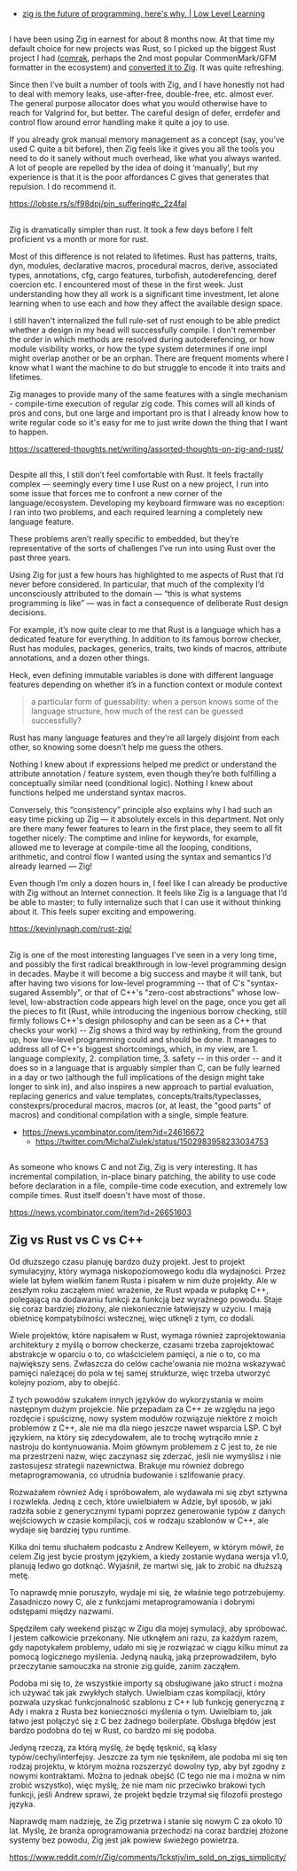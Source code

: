 - [zig is the future of programming. here's why. | Low Level Learning](https://youtu.be/pnnx1bkFXng)

##

I have been using Zig in earnest for about 8 months now. At that time my default choice for new projects was Rust, so I picked up the biggest Rust project I had ([comrak](https://github.com/kivikakk/comrak), perhaps the 2nd most popular CommonMark/GFM formatter in the ecosystem) and [converted it to Zig](https://github.com/kivikakk/koino). It was quite refreshing.

Since then I’ve built a number of tools with Zig, and I have honestly not had to deal with memory leaks, use-after-free, double-free, etc. almost ever. The general purpose allocator does what you would otherwise have to reach for Valgrind for, but better. The careful design of defer, errdefer and control flow around error handling make it quite a joy to use.

If you already grok manual memory management as a concept (say, you’ve used C quite a bit before), then Zig feels like it gives you all the tools you need to do it sanely without much overhead, like what you always wanted. A lot of people are repelled by the idea of doing it ‘manually’, but my experience is that it is the poor affordances C gives that generates that repulsion. I do recommend it.

https://lobste.rs/s/f98dpj/pin_suffering#c_2z4fal

##

Zig is dramatically simpler than rust. It took a few days before I felt proficient vs a month or more for rust.

Most of this difference is not related to lifetimes. Rust has patterns, traits, dyn, modules, declarative macros, procedural macros, derive, associated types, annotations, cfg, cargo features, turbofish, autoderefencing, deref coercion etc. I encountered most of these in the first week. Just understanding how they all work is a significant time investment, let alone learning when to use each and how they affect the available design space.

I still haven't internalized the full rule-set of rust enough to be able predict whether a design in my head will successfully compile. I don't remember the order in which methods are resolved during autoderefencing, or how module visibility works, or how the type system determines if one impl might overlap another or be an orphan. There are frequent moments where I know what I want the machine to do but struggle to encode it into traits and lifetimes.

Zig manages to provide many of the same features with a single mechanism - compile-time execution of regular zig code. This comes will all kinds of pros and cons, but one large and important pro is that I already know how to write regular code so it's easy for me to just write down the thing that I want to happen.

https://scattered-thoughts.net/writing/assorted-thoughts-on-zig-and-rust/

##

Despite all this, I still don’t feel comfortable with Rust. It feels fractally complex — seemingly every time I use Rust on a new project, I run into some issue that forces me to confront a new corner of the language/ecosystem. Developing my keyboard firmware was no exception: I ran into two problems, and each required learning a completely new language feature.

These problems aren’t really specific to embedded, but they’re representative of the sorts of challenges I’ve run into using Rust over the past three years.

Using Zig for just a few hours has highlighted to me aspects of Rust that I’d never before considered. In particular, that much of the complexity I’d unconsciously attributed to the domain — “this is what systems programming is like” — was in fact a consequence of deliberate Rust design decisions.

For example, it’s now quite clear to me that Rust is a language which has a dedicated feature for everything. In addition to its famous borrow checker, Rust has modules, packages, generics, traits, two kinds of macros, attribute annotations, and a dozen other things.

Heck, even defining immutable variables is done with different language features depending on whether it’s in a function context or module context

> a particular form of guessability: when a person knows some of the language structure, how much of the rest can be guessed successfully?

Rust has many language features and they’re all largely disjoint from each other, so knowing some doesn’t help me guess the others.

Nothing I knew about if expressions helped me predict or understand the attribute annotation / feature system, even though they’re both fulfilling a conceptually similar need (conditional logic). Nothing I knew about functions helped me understand syntax macros.

Conversely, this “consistency” principle also explains why I had such an easy time picking up Zig — it absolutely excels in this department. Not only are there many fewer features to learn in the first place, they seem to all fit together nicely: The comptime and inline for keywords, for example, allowed me to leverage at compile-time all the looping, conditions, arithmetic, and control flow I wanted using the syntax and semantics I’d already learned — Zig!

Even though I’m only a dozen hours in, I feel like I can already be productive with Zig without an Internet connection. It feels like Zig is a language that I’d be able to master; to fully internalize such that I can use it without thinking about it. This feels super exciting and empowering.

https://kevinlynagh.com/rust-zig/

##

Zig is one of the most interesting languages I've seen in a very long time, and possibly the first radical breakthrough in low-level programming design in decades. Maybe it will become a big success and maybe it will tank, but after having two visions for low-level programming -- that of C's "syntax-sugared Assembly", or that of C++'s "zero-cost abstractions" whose low-level, low-abstraction code appears high level on the page, once you get all the pieces to fit (Rust, while introducing the ingenious borrow checking, still firmly follows C++'s design philosophy and can be seen as a C++ that checks your work) -- Zig shows a third way by rethinking, from the ground up, how low-level programming could and should be done.
It manages to address all of C++'s biggest shortcomings, which, in my view, are 1. language complexity, 2. compilation time, 3. safety -- in this order -- and it does so in a language that is arguably simpler than C, can be fully learned in a day or two (although the full implications of the design might take longer to sink in), and also inspires a new approach to partial evaluation, replacing generics and value templates, concepts/traits/typeclasses, constexprs/procedural macros, macros (or, at least, the "good parts" of macros) and conditional compilation with a single, simple feature.

- https://news.ycombinator.com/item?id=24616672
  - https://twitter.com/MichalZiulek/status/1502983958233034753

##

As someone who knows C and not Zig, Zig is very interesting. It has incremental compilation, in-place binary patching, the ability to use code before declaration in a file, compile-time code execution, and extremely low compile times. Rust itself doesn't have most of those.

https://news.ycombinator.com/item?id=26651603

## Zig vs Rust vs C vs C++

Od dłuższego czasu planuję bardzo duży projekt. Jest to projekt symulacyjny, który wymaga niskopoziomowego kodu dla wydajności. Przez wiele lat byłem wielkim fanem Rusta i pisałem w nim duże projekty. Ale w zeszłym roku zacząłem mieć wrażenie, że Rust wpada w pułapkę C++, polegającą na dodawaniu funkcji za funkcją bez wyraźnego powodu. Staje się coraz bardziej złożony, ale niekoniecznie łatwiejszy w użyciu. I mają obietnicę kompatybilności wstecznej, więc utknęli z tym, co dodali.

Wiele projektów, które napisałem w Rust, wymaga również zaprojektowania architektury z myślą o borrow checkerze, czasami trzeba zaprojektować abstrakcje w oparciu o to, co właścicielem pamięci, a nie o to, co ma największy sens. Zwłaszcza do celów cache'owania nie można wskazywać pamięci należącej do pola w tej samej strukturze, więc trzeba utworzyć kolejny poziom, aby to obejść.

Z tych powodów szukałem innych języków do wykorzystania w moim następnym dużym projekcie. Nie przepadam za C++ ze względu na jego rozdęcie i spuściznę, nowy system modułów rozwiązuje niektóre z moich problemów z C++, ale nie ma dla niego jeszcze nawet wsparcia LSP. C był językiem, na który się zdecydowałem, ale to trochę wytrąciło mnie z nastroju do kontynuowania. Moim głównym problemem z C jest to, że nie ma przestrzeni nazw, więc zaczynasz się zderzać, jeśli nie wymyślisz i nie zastosujesz strategii nazewnictwa. Brakuje mu również dobrego metaprogramowania, co utrudnia budowanie i szlifowanie pracy.

Rozważałem również Adę i spróbowałem, ale wydawała mi się zbyt sztywna i rozwlekła. Jedną z cech, które uwielbiałem w Adzie, był sposób, w jaki radziła sobie z generycznymi typami poprzez generowanie typów z danych wejściowych w czasie kompilacji, coś w rodzaju szablonów w C++, ale wydaje się bardziej typu runtime.

Kilka dni temu słuchałem podcastu z Andrew Kelleyem, w którym mówił, że celem Zig jest bycie prostym językiem, a kiedy zostanie wydana wersja v1.0, planują ledwo go dotknąć. Wyjaśnił, że martwi się, jak to zrobić na dłuższą metę.

To naprawdę mnie poruszyło, wydaje mi się, że właśnie tego potrzebujemy. Zasadniczo nowy C, ale z funkcjami metaprogramowania i dobrymi odstępami między nazwami.

Spędziłem cały weekend pisząc w Zigu dla mojej symulacji, aby spróbować. I jestem całkowicie przekonany. Nie utknąłem ani razu, za każdym razem, gdy napotykałem problemy, udało mi się je rozwiązać w ciągu kilku minut za pomocą logicznego myślenia. Jedyną nauką, jaką przeprowadziłem, było przeczytanie samouczka na stronie zig.guide, zanim zacząłem.

Podoba mi się to, że wszystkie importy są obsługiwane jako struct i można ich używać tak jak zwykłych stałych. Uwielbiam czas kompilacji, który pozwala uzyskać funkcjonalność szablonu z C++ lub funkcję generyczną z Ady i makra z Rusta bez konieczności myślenia o tym. Uwielbiam to, jak łatwo jest połączyć się z C bez żadnego boilerplate. Obsługa błędów jest bardzo podobna do tej w Rust, co bardzo mi się podoba.

Jedyną rzeczą, za którą myślę, że będę tęsknić, są klasy typów/cechy/interfejsy. Jeszcze za tym nie tęskniłem, ale podoba mi się ten rodzaj projektu, w którym można rozszerzyć dowolny typ, aby był zgodny z nowymi kontraktami. Można to jednak obejść (C tego nie ma i można w nim zrobić wszystko), więc myślę, że nie mam nic przeciwko brakowi tych funkcji, jeśli Andrew sprawi, że projekt będzie trzymał się filozofii prostego języka.

Naprawdę mam nadzieję, że Zig przetrwa i stanie się nowym C za około 10 lat. Myślę, że branża oprogramowania przechodzi na coraz bardziej złożone systemy bez powodu, Zig jest jak powiew świeżego powietrza.

https://www.reddit.com/r/Zig/comments/1ckstjv/im_sold_on_zigs_simplicity/

